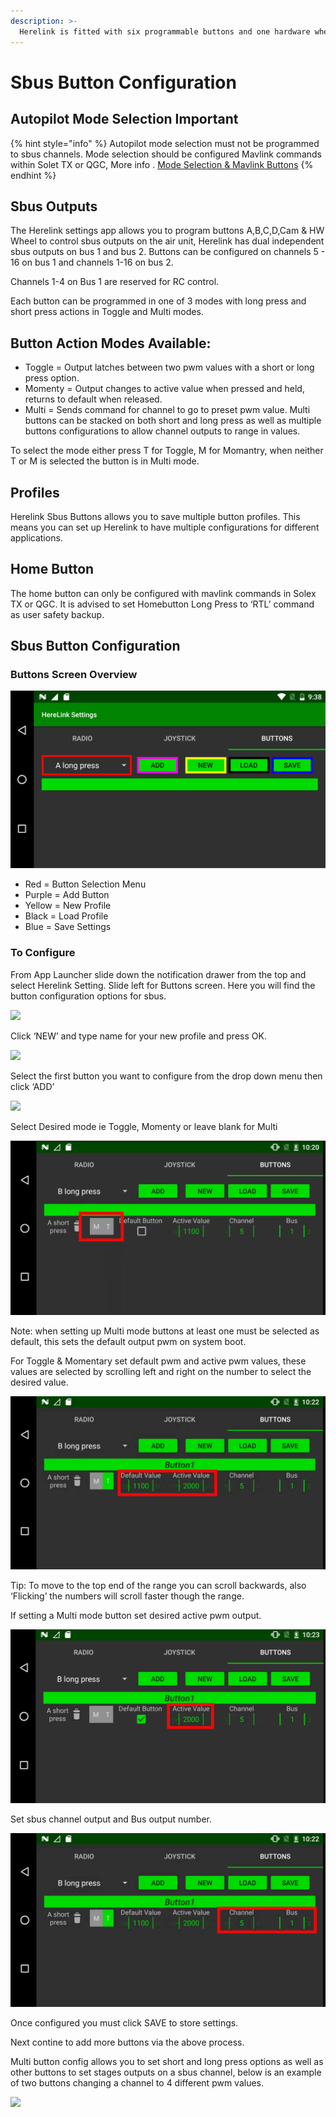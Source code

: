```yaml
---
description: >-
  Herelink is fitted with six programmable buttons and one hardware wheel.  These can be configured to control sbus channel outputs from the air end’s dual sbus connector and to send Mavlink commands to the autopilot via Solex TX or QGC.
---
```


# Sbus Button Configuration

## Autopilot Mode Selection Important

{% hint style="info" %}
Autopilot mode selection must not be programmed to sbus channels. Mode selection should be configured Mavlink commands within Solet TX or QGC, More info . [Mode Selection & Mavlink Buttons](configure-mavlinkbuttons.md)
{% endhint %}

## Sbus Outputs

The Herelink settings app allows you to program buttons A,B,C,D,Cam & HW Wheel to control  sbus outputs on the air unit, Herelink has dual independent sbus  outputs on bus 1 and bus 2. 
Buttons can be configured on channels 5 - 16 on bus 1 and channels 1-16 on bus 2.  

Channels 1-4 on Bus 1 are reserved for RC control.

Each button can be programmed in one of 3 modes with long press and short press actions in Toggle and Multi modes. 


## Button Action Modes Available: 

* Toggle  = Output latches between two pwm values with a short or long press option. 
* Momenty = Output changes to active value when pressed and held, returns to default when released. 
* Multi = Sends command for channel to go to preset pwm value. Multi buttons can be stacked on both short and long press as well as multiple buttons configurations to allow channel outputs to range in values.  

To select the mode either press T for Toggle, M for Momantry, when neither T or M  is selected the button is in Multi mode. 


## Profiles 

Herelink Sbus Buttons allows you to save multiple button profiles. This means you can set up Herelink to have multiple configurations for different applications.   

## Home Button 

The home button can only be configured with mavlink commands in Solex TX or QGC.  It is advised to set Homebutton Long Press to ‘RTL’ command as user safety backup. 


## Sbus Button Configuration

### Buttons Screen Overview

![](../.gitbook/assets/Buttons_screenoverview.jpg)


* Red = Button Selection Menu 
* Purple = Add Button 
* Yellow = New Profile 
* Black = Load Profile 
* Blue = Save Settings


### To Configure 

From App Launcher slide down the notification drawer from the top and select Herelink Setting. Slide left for Buttons screen. Here you will find the button configuration options for sbus. 


![](../.gitbook/assets/Sbusbuttons_1.jpg)


Click ‘NEW’ and type name for your new profile and press OK.


![](../.gitbook/assets/Sbusbuttons_Profile.jpg)


Select the first button you want to configure from the drop down menu then click ‘ADD’


![](../.gitbook/assets/Sbusbuttons_2.jpg)

Select Desired mode ie Toggle, Momenty or leave blank for Multi 

![](../.gitbook/assets/Sbusbuttons_3.jpg)


Note:  when setting up Multi mode buttons at least one must be selected as default, this sets the default output pwm on system boot. 


For Toggle & Momentary set default pwm and active pwm values, these values are selected by scrolling left and right on the number to select the desired value. 

![](../.gitbook/assets/Sbusbuttons_4.jpg)

Tip: To move to the top end of the range you can scroll backwards, also ‘Flicking’ the numbers will scroll faster though the range.  


If setting a Multi mode button  set desired active pwm output. 

![](../.gitbook/assets/Sbusbuttons_6.jpg)

Set sbus channel output and Bus output number. 

![](../.gitbook/assets/Sbusbuttons_5.jpg)

Once configured you must click SAVE to store settings. 


Next contine to add more buttons via the above process. 

Multi button config allows you to set short and long press options as well as other buttons to set stages outputs on a sbus channel,  below is an example of two buttons changing a channel to 4 different pwm values.  

![](../.gitbook/assets/Sbusbuttons_Setupmulti.jpg)

